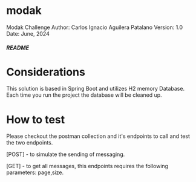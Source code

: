 # modak
Modak Challenge 
Author: Carlos Ignacio Aguilera Patalano
Version: 1.0
Date: June, 2024

##### README #####

# Considerations
This solution is based in Spring Boot and utilizes H2 memory Database. Each time you run the project the database will be cleaned up.

# How to test

Please checkout the postman collection and it's endpoints to call and test the two endpoints.

[POST] - to simulate the sending of messaging.

[GET] - to get all messages, this endpoints requires the following parameters: page,size.
